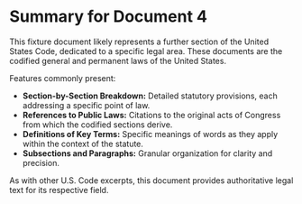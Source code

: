 # Summary for Document 4

This fixture document likely represents a further section of the United States Code, dedicated to a specific legal area. These documents are the codified general and permanent laws of the United States.

Features commonly present:
- **Section-by-Section Breakdown:** Detailed statutory provisions, each addressing a specific point of law.
- **References to Public Laws:** Citations to the original acts of Congress from which the codified sections derive.
- **Definitions of Key Terms:** Specific meanings of words as they apply within the context of the statute.
- **Subsections and Paragraphs:** Granular organization for clarity and precision.

As with other U.S. Code excerpts, this document provides authoritative legal text for its respective field. 